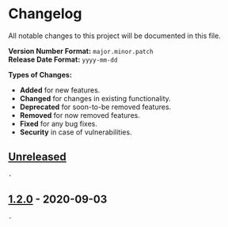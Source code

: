 # Changelog

All notable changes to this project will be documented in this file.

**Version Number Format:** `major.minor.patch`  
**Release Date Format:** `yyyy-mm-dd`  

**Types of Changes:**
- **Added** for new features.
- **Changed** for changes in existing functionality.
- **Deprecated** for soon-to-be removed features.
- **Removed** for now removed features.
- **Fixed** for any bug fixes.
- **Security** in case of vulnerabilities.
##


## [Unreleased]

`-`


## [1.2.0] - 2020-09-03

`-`
##


[unreleased]: https://github.com/agnostic-apollo/TaskerLauncherShortcut/compare/v1.2.0...HEAD
[1.2.0]: https://github.com/agnostic-apollo/TaskerLauncherShortcut/releases/tag/v1.2.0
